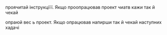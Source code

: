 проячитай інструкціїї.
Якщо проопрацював проект чиатв кажи так й чекай

опраюй вес ь проект. Якщо опрацював напирши так й чекай наступних хадачі

